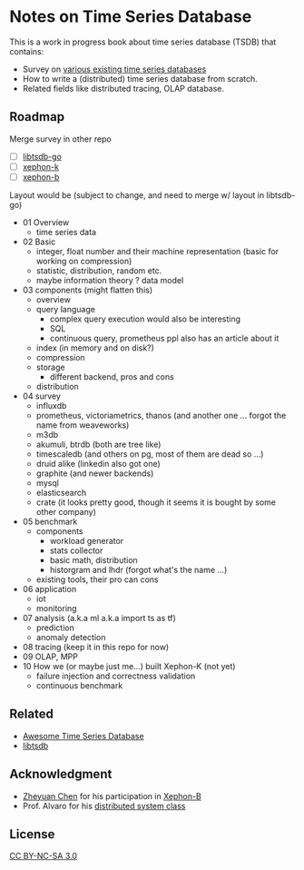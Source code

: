 # Notes on Time Series Database

This is a work in progress book about time series database (TSDB) that contains:

- Survey on [various existing time series databases](https://github.com/xephonhq/awesome-time-series-database)
- How to write a (distributed) time series database from scratch.
- Related fields like distributed tracing, OLAP database.

## Roadmap

Merge survey in other repo

- [ ] [libtsdb-go](https://github.com/libtsdb/libtsdb-go)
- [ ] [xephon-k](https://github.com/xephonhq/xephon-k)
- [ ] [xephon-b](https://github.com/xephonhq/xephon-b)

Layout would be (subject to change, and need to merge w/ layout in libtsdb-go)

- 01 Overview
  - time series data
- 02 Basic
  - integer, float number and their machine representation (basic for working on compression)
  - statistic, distribution, random etc.
  - maybe information theory
? data model
- 03 components (might flatten this)
  - overview
  - query language
    - complex query execution would also be interesting
    - SQL
    - continuous query, prometheus ppl also has an article about it
  - index (in memory and on disk?)
  - compression
  - storage
    - different backend, pros and cons
  - distribution
- 04 survey
  - influxdb
  - prometheus, victoriametrics, thanos (and another one ... forgot the name from weaveworks)
  - m3db
  - akumuli, btrdb (both are tree like)
  - timescaledb (and others on pg, most of them are dead so ...)
  - druid alike (linkedin also got one)
  - graphite (and newer backends)
  - mysql
  - elasticsearch
  - crate (it looks pretty good, though it seems it is bought by some other company)
- 05 benchmark
  - components
    - workload generator
    - stats collector
    - basic math, distribution
    - historgram and lhdr (forgot what's the name ...)
  - existing tools, their pro can cons
- 06 application
  - iot
  - monitoring  
- 07 analysis (a.k.a ml a.k.a import ts as tf)
  - prediction
  - anomaly detection
- 08 tracing (keep it in this repo for now)
- 09 OLAP, MPP
- 10 How we (or maybe just me...) built Xephon-K (not yet)
  - failure injection and correctness validation
  - continuous benchmark

## Related

- [Awesome Time Series Database](https://github.com/xephonhq/awesome-time-series-database)
- [libtsdb](https://github.com/libtsdb)

## Acknowledgment

- [Zheyuan Chen](https://github.com/czheo) for his participation in [Xephon-B](https://github.com/xephonhq/xephon-b)
- Prof. Alvaro for his [distributed system class](https://github.com/palvaro/CMPS232-Fall16)

## License

[CC BY-NC-SA 3.0](https://creativecommons.org/licenses/by-nc-sa/3.0/us/)
